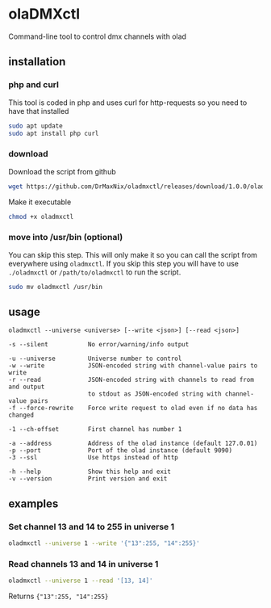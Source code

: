# olaDMXctl
Command-line tool to control dmx channels with olad





## installation
### php and curl
This tool is coded in php and uses curl for http-requests so you need to have that installed

```bash
sudo apt update
sudo apt install php curl
```


### download
Download the script from github
```bash
wget https://github.com/DrMaxNix/oladmxctl/releases/download/1.0.0/oladmxctl
```

Make it executable
```bash
chmod +x oladmxctl
```


### move into /usr/bin (optional)
You can skip this step. This will only make it so you can call the script from everywhere using `oladmxctl`. If you skip this step you will have to use `./oladmxctl` or `/path/to/oladmxctl` to run the script.

```bash
sudo mv oladmxctl /usr/bin
```





## usage
```
oladmxctl --universe <universe> [--write <json>] [--read <json>]

-s --silent           No error/warning/info output

-u --universe         Universe number to control
-w --write            JSON-encoded string with channel-value pairs to write
-r --read             JSON-encoded string with channels to read from and output
                      to stdout as JSON-encoded string with channel-value pairs
-f --force-rewrite    Force write request to olad even if no data has changed

-1 --ch-offset        First channel has number 1

-a --address          Address of the olad instance (default 127.0.01)
-p --port             Port of the olad instance (default 9090)
-3 --ssl              Use https instead of http

-h --help             Show this help and exit
-v --version          Print version and exit
```
  




## examples
### Set channel 13 and 14 to 255 in universe 1
```bash
oladmxctl --universe 1 --write '{"13":255, "14":255}'
```



### Read channels 13 and 14 in universe 1
```bash
oladmxctl --universe 1 --read '[13, 14]'
```
Returns `{"13":255, "14":255}`
